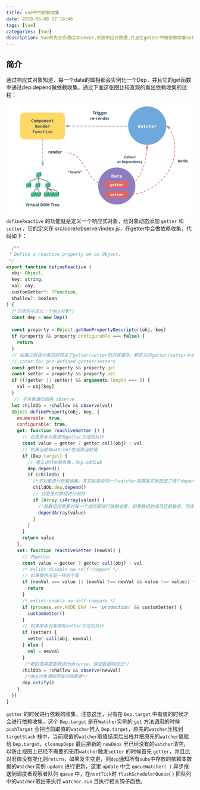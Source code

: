 ```yaml
---
title: Vue中的依赖收集
date: 2019-06-08 17:19:46
tags: [Vue]
categories: [Vue]
description: Vue首先会会通过Obsever,创建响应式数据,并且在getter中做依赖收集setter中派发。
---
```

## 简介
通过响应式对象知道，每一个data的属相都会实例化一个Dep，并且它的get函数中通过dep.depend做依赖收集。通过下面这张图比较直观的看出依赖收集的过程：
![vue-defineProperty](../../images/vue/vue-defineProperty-1-1.png)
`defineReactive` 的功能就是定义一个响应式对象，给对象动态添加 `getter` 和 `setter`，它的定义在 src/core/observer/index.js，在getter中会做依赖收集，代码如下：
```javascript
  /**
 * Define a reactive property on an Object.
 */
export function defineReactive (
  obj: Object,
  key: string,
  val: any,
  customSetter?: ?Function,
  shallow?: boolean
) {
  /*在闭包中定义一个dep对象*/
  const dep = new Dep()

  const property = Object.getOwnPropertyDescriptor(obj, key)
  if (property && property.configurable === false) {
    return
  }
  // 如果之前该对象已经预设了getter/setter则将其缓存，新定义的getter/setter中会将其执行
  // cater for pre-defined getter/setters
  const getter = property && property.get
  const setter = property && property.set
  if ((!getter || setter) && arguments.length === 2) {
    val = obj[key]
  }
   // 子对象递归调用 observe
  let childOb = !shallow && observe(val)
  Object.defineProperty(obj, key, {
    enumerable: true,
    configurable: true,
    get: function reactiveGetter () {
      // 如果原本对象拥有getter方法则执行
      const value = getter ? getter.call(obj) : val 
      // 如果当前有watcher在读取当前值
      if (Dep.target) { 
        // 那么进行依赖收集，dep.addSub
        dep.depend() 
        if (childOb) {
          /*子对象进行依赖收集，其实就是将同一个watcher观察者实例放进了两个depend中，一个是正在本身闭包中的depend，另一个是子元素的depend*/
          childOb.dep.depend()
          // 这里是对数组进行劫持
          if (Array.isArray(value)) {
            /*是数组则需要对每一个成员都进行依赖收集，如果数组的成员还是数组，则递归。*/
            dependArray(value)
          }
        }
      }
      return value
    },
    set: function reactiveSetter (newVal) {
      // 先getter
      const value = getter ? getter.call(obj) : val 
      /* eslint-disable no-self-compare */
      // 如果跟原来值一样则不管
      if (newVal === value || (newVal !== newVal && value !== value)) {
        return
      }
      /* eslint-enable no-self-compare */
      if (process.env.NODE_ENV !== 'production' && customSetter) {
        customSetter()
      }
      // 如果原本对象拥有setter方法则执行
      if (setter) {
        setter.call(obj, newVal)
      } else {
        val = newVal
      }
       /*新的值需要重新进行observe，保证数据响应式*/
      childOb = !shallow && observe(newVal)
       /*dep对象通知所有的观察者*/
      dep.notify()
    }
  })
}
```
`getter` 的时候进行依赖的收集，注意这里，只有在 `Dep.target` 中有值的时候才会进行依赖收集，这个 `Dep.target` 是在`Watcher`实例的 `get` 方法调用的时候 `pushTarget` 会把当前取值的`watcher`推入 `Dep.target`，原先的`watcher`压栈到 `targetStack` 栈中，当前取值的`watcher`取值结束后出栈并把原先的`watcher`值赋给 `Dep.target`，`cleanupDeps` 最后把新的 `newDeps` 里已经没有的`watcher`清空，以防止视图上已经不需要的无用`watcher`触发`setter` 的时候首先 `getter`，并且比对旧值没有变化则`return`，如果发生变更，则`dep`通知所有`subs`中存放的依赖本数据的`Watcher`实例 `update` 进行更新，这里 `update` 中会 `queueWatcher( )` 异步推送到调度者观察者队列 `queue` 中，在`nextTick`时 `flushSchedulerQueue`( ) 把队列中的`watcher`取出来执行 `watcher.run` 且执行相关钩子函数。